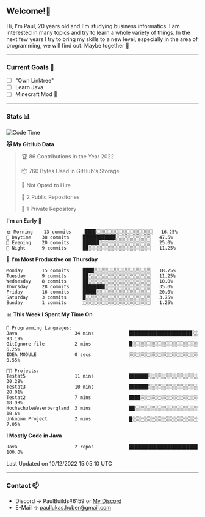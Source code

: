## Welcome!👋

Hi, I'm Paul, 20 years old and I'm studying business informatics. I am interested in many topics and try to learn a whole variety of things. In the next few years I try to bring my skills to a new level, especially in the area of programming, we will find out.
Maybe together 🤙

---
### Current Goals 🥅

- [ ] "Own Linktree"
- [ ] Learn Java
- [ ] Minecraft Mod 👀

---
### Stats 📊

<!--START_SECTION:waka-->
![Code Time](http://img.shields.io/badge/Code%20Time-56%20hrs%2027%20mins-blue)

**🐱 My GitHub Data** 

> 🏆 86 Contributions in the Year 2022
 > 
> 📦 760 Bytes Used in GitHub's Storage 
 > 
> 🚫 Not Opted to Hire
 > 
> 📜 2 Public Repositories 
 > 
> 🔑 1 Private Repository 
 > 
**I'm an Early 🐤** 

```text
🌞 Morning    13 commits     ████░░░░░░░░░░░░░░░░░░░░░   16.25% 
🌆 Daytime    38 commits     ████████████░░░░░░░░░░░░░   47.5% 
🌃 Evening    20 commits     ██████░░░░░░░░░░░░░░░░░░░   25.0% 
🌙 Night      9 commits      ██░░░░░░░░░░░░░░░░░░░░░░░   11.25%

```
📅 **I'm Most Productive on Thursday** 

```text
Monday       15 commits     ████░░░░░░░░░░░░░░░░░░░░░   18.75% 
Tuesday      9 commits      ██░░░░░░░░░░░░░░░░░░░░░░░   11.25% 
Wednesday    8 commits      ██░░░░░░░░░░░░░░░░░░░░░░░   10.0% 
Thursday     28 commits     ████████░░░░░░░░░░░░░░░░░   35.0% 
Friday       16 commits     █████░░░░░░░░░░░░░░░░░░░░   20.0% 
Saturday     3 commits      █░░░░░░░░░░░░░░░░░░░░░░░░   3.75% 
Sunday       1 commits      ░░░░░░░░░░░░░░░░░░░░░░░░░   1.25%

```


📊 **This Week I Spent My Time On** 

```text
💬 Programming Languages: 
Java                     34 mins             ███████████████████████░░   93.19% 
GitIgnore file           2 mins              █░░░░░░░░░░░░░░░░░░░░░░░░   6.25% 
IDEA_MODULE              0 secs              ░░░░░░░░░░░░░░░░░░░░░░░░░   0.55%

🐱‍💻 Projects: 
Testat5                  11 mins             ███████░░░░░░░░░░░░░░░░░░   30.28% 
Testat3                  10 mins             ███████░░░░░░░░░░░░░░░░░░   28.01% 
Testat2                  7 mins              ████░░░░░░░░░░░░░░░░░░░░░   18.93% 
HochschuleWeserbergland  3 mins              ██░░░░░░░░░░░░░░░░░░░░░░░   10.6% 
Unknown Project          2 mins              █░░░░░░░░░░░░░░░░░░░░░░░░   7.05%

```

**I Mostly Code in Java** 

```text
Java                     2 repos             █████████████████████████   100.0%

```



 Last Updated on 10/12/2022 15:05:10 UTC
<!--END_SECTION:waka-->

---
### Contact 📫

* Discord -> PaulBuilds#6159 or [My Discord](https://discord.gg/7kq6UnB)
* E-Mail -> paullukas.huber@gmail.com
